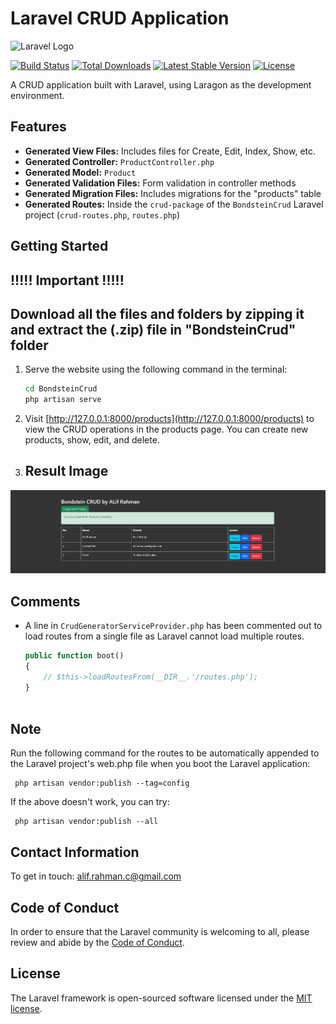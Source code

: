 # Laravel CRUD Application

![Laravel Logo](https://raw.githubusercontent.com/laravel/art/master/logo-lockup/5%20SVG/2%20CMYK/1%20Full%20Color/laravel-logolockup-cmyk-red.svg)

[![Build Status](https://github.com/laravel/framework/workflows/tests/badge.svg)](https://github.com/laravel/framework/actions)
[![Total Downloads](https://img.shields.io/packagist/dt/laravel/framework)](https://packagist.org/packages/laravel/framework)
[![Latest Stable Version](https://img.shields.io/packagist/v/laravel/framework)](https://packagist.org/packages/laravel/framework)
[![License](https://img.shields.io/packagist/l/laravel/framework)](https://opensource.org/licenses/MIT)

A CRUD application built with Laravel, using Laragon as the development environment.

## Features

- **Generated View Files:** Includes files for Create, Edit, Index, Show, etc.
- **Generated Controller:** `ProductController.php`
- **Generated Model:** `Product`
- **Generated Validation Files:** Form validation in controller methods
- **Generated Migration Files:** Includes migrations for the "products" table
- **Generated Routes:** Inside the `crud-package` of the `BondsteinCrud` Laravel project (`crud-routes.php`, `routes.php`)

## Getting Started
## !!!!! Important !!!!!
## Download all the files and folders by zipping it and extract the (.zip) file in "BondsteinCrud" folder 
1. Serve the website using the following command in the terminal:

    ```bash
    cd BondsteinCrud
    php artisan serve
    ```
    
2. Visit [http://127.0.0.1:8000/products](http://127.0.0.1:8000/products) to view the CRUD operations in the products page. You can create new products, show, edit, and delete.
3. ## Result Image
![Result Image](CRUD.png)

## Comments

- A line in `CrudGeneratorServiceProvider.php` has been commented out to load routes from a single file as Laravel cannot load multiple routes.

  ```php
  public function boot()
  {
      // $this->loadRoutesFrom(__DIR__.'/routes.php');
  }
       
## Note
Run the following command for the routes to be automatically appended to the Laravel project's web.php file when you boot the Laravel application:
     
     php artisan vendor:publish --tag=config
If the above doesn't work, you can try:

     php artisan vendor:publish --all

## Contact Information
To get in touch: [alif.rahman.c@gmail.com](mailto:alif.rahman.c@gmail.com)

## Code of Conduct

In order to ensure that the Laravel community is welcoming to all, please review and abide by the [Code of Conduct](https://laravel.com/docs/contributions#code-of-conduct).

## License

The Laravel framework is open-sourced software licensed under the [MIT license](https://opensource.org/licenses/MIT).
